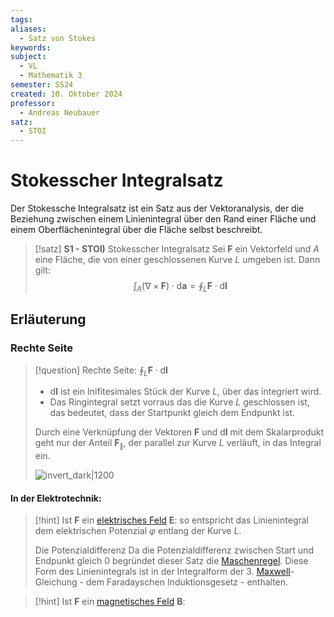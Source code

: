 ```yaml
---
tags: 
aliases:
  - Satz von Stokes
keywords: 
subject:
  - VL
  - Mathematik 3
semester: SS24
created: 10. Oktober 2024
professor:
  - Andreas Neubauer
satz:
  - STOI
---
```

 

# Stokesscher Integralsatz

Der Stokessche Integralsatz ist ein Satz aus der Vektoranalysis, der die Beziehung zwischen einem Linienintegral über den Rand einer Fläche und einem Oberflächenintegral über die Fläche selbst beschreibt.

> [!satz] **S1 - STOI)** Stokesscher Integralsatz
> Sei $\boldsymbol{F}$ ein Vektorfeld und $A$ eine Fläche, die von einer geschlossenen Kurve $L$ umgeben ist. Dann gilt:
> $$\int_{A}(\nabla \times \boldsymbol{F}) \cdot \mathrm{d} \boldsymbol{a}=\oint_L \boldsymbol{F} \cdot \mathrm{d} \boldsymbol{l}$$
> 

## Erläuterung

### Rechte Seite

> [!question] Rechte Seite: $\oint_{L} \boldsymbol{F}\cdot \mathrm{d}\boldsymbol{l}$
> 
> - $\mathrm{d} \boldsymbol{l}$ ist ein Inifitesimales Stück der Kurve $L$, über das integriert wird.
> - Das Ringintegral setzt vorraus das die Kurve $L$ geschlossen ist, das bedeutet, dass der Startpunkt gleich dem Endpunkt ist.
> 
> Durch eine Verknüpfung der Vektoren $\boldsymbol{F}$ und $\mathrm{d} \boldsymbol{l}$ mit dem Skalarprodukt geht nur der Anteil $\boldsymbol{F}_{\|}$, der parallel zur Kurve $L$ verläuft, in das Integral ein.
> 
> ![invert_dark|1200](../assets/StokesRechteSeite.svg)
> 

#### In der Elektrotechnik:

> [!hint] Ist $\boldsymbol{F}$ ein [elektrisches Feld](../Elektrotechnik/Elektrisches%20Feld.md) $\boldsymbol{E}$:
> so entspricht das Linienintegral dem elektrischen Potenzial $\varphi$ entlang der Kurve $L$.
>
> Die Potenzialdifferenz 
> Da die Potenzialdifferenz zwischen Start und Endpunkt gleich $0$ begründet dieser Satz die [Maschenregel](../Elektrotechnik/Kirchhoffsche%20Regeln.md).
> Diese Form des Linienintegrals ist in der Integralform der 3. [Maxwell](../Elektrotechnik/Maxwell.md)-Gleichung - dem Faradayschen Induktionsgesetz - enthalten.
> 
> 

> [!hint] Ist $\boldsymbol{F}$ ein [magnetisches Feld](../Elektrotechnik/magnetisches%20Feld.md) $\boldsymbol{B}$:



